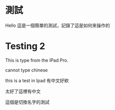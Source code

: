 # 測試
Hello 這是一個簡單的測試，記錄了這是如何來操作的

# Testing 2

This is type from the IPad Pro.

cannot type chinese

this is a test in Ipad 有中文好欸

太好了這裡有中文

這個是切換名字的測試